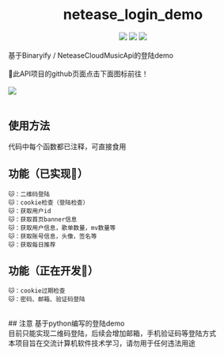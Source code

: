 
# <div align='center'> <font>netease_login_demo</font> </div>
<div align='center'> 
<img src="https://img.shields.io/badge/Version-V1.0.2-red"/>
<img src="https://img.shields.io/badge/Language-Python-blue"/>
<img src="https://img.shields.io/badge/Commit-20220830-yellowgreen"/>
</div>
<br>
基于Binaryify / NeteaseCloudMusicApi的登陆demo
<br><br>
🌟此API项目的github页面点击下面图标前往！
<br><br>
  <a href="https://github.com/Binaryify/NeteaseCloudMusicApi"><img src="https://img.shields.io/badge/Binaryify-NeteaseCloudMusicApi-green"/></a>
<br><br>

## 使用方法
代码中每个函数都已注释，可直接食用
<br>
## 功能（已实现🚀）
    🐱：二维码登陆
    🐱：cookie检查（登陆检查）
    🐱：获取用户id
    🐱：获取首页banner信息
    🐱：获取用户信息，歌单数量，mv数量等
    🐱：获取账号信息，头像，签名等
    🐱：获取每日推荐

## 功能（正在开发🚧）
    🐱：cookie过期检查
    🐱：密码、邮箱、验证码登陆
    
<br>
## 注意
基于python编写的登陆demo
<br>
目前只能实现二维码登陆，后续会增加邮箱，手机验证码等登陆方式
<br>
本项目旨在交流计算机软件技术学习，请勿用于任何违法用途
